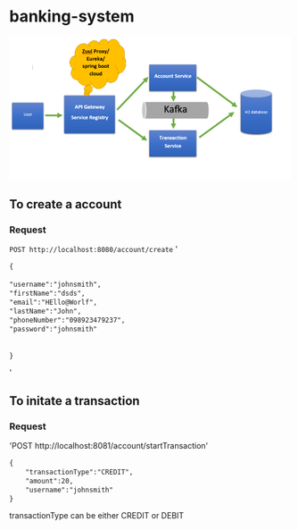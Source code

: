 # banking-system

![alt text](architecture.png "Architecture Diagram")


## To create a account

### Request

`POST http://localhost:8080/account/create`
'

	{
		
	"username":"johnsmith",
	"firstName":"dsds",
	"email":"HEllo@Worlf",
	"lastName":"John",
	"phoneNumber":"098923479237",
	"password":"johnsmith"
	
	
	}
'
## To initate a transaction

### Request

'POST http://localhost:8081/account/startTransaction'


	{
		"transactionType":"CREDIT",
		"amount":20,
		"username":"johnsmith"
	}




transactionType can be either CREDIT or DEBIT
